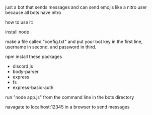 just a bot that sends messages
and can send emojis like a nitro user because all bots have nitro

how to use it:

install node

make a file called "config.txt" and put your bot key in the first line, username in second, and password in third.

npm install these packages
- discord.js
- body-parser
- express
- fs
- express-basic-auth

run "node app.js" from the command line in the bots directory

navagate to localhost:12345 in a browser to send messages